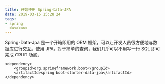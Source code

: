 ```yaml
---
title: 开始使用 Spring-Data-JPA
date: 2019-03-15 15:28:24
tags: 
- spring
- database
---
```




Spring-Data-Jpa 是一个开箱即用的 ORM 框架，可以让开发人员很方便地与数据库进行交互。使用 JPA，对于简单的查询，我们几乎可以不用写一行 SQL 即可完成 CRUD 功能。
```
<dependency>
    <groupId>org.springframework.boot</groupId>
    <artifactId>spring-boot-starter-data-jpa</artifactId>
</dependency>
```
<!-- more -->



